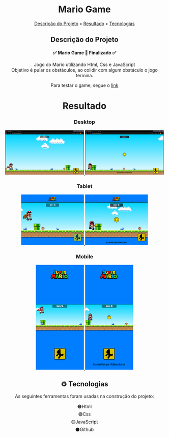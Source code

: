 <h1 align="center">Mario Game</h1>

<p align="center">
  <a href="https://github.com/M4theus13/Mario-Game-JavaScript/blob/main/README.md#descri%C3%A7%C3%A3o-do-projeto">Descrição do Projeto</a> •
  <a href="https://github.com/M4theus13/Mario-Game-JavaScript/blob/main/README.md#resultado">Resultado</a> •
  <a href="https://github.com/M4theus13/Mario-Game-JavaScript/blob/main/README.md#--tecnologias-">Tecnologias</a>	
</p>

<h2 align="center">Descrição do Projeto</h2>

<h4 align="center"> 
	✅ Mario Game 🚀 Finalizado ✅
</h4>

<p align="center">
  Jogo do Mario utilizando Html, Css e JavaScript <br>
  Objetivo é pular os obstáculos, ao colidir com algum obstáculo o jogo termina. <br>
</p>

<p align="center">Para testar o game, segue o <a href="https://game-mario-js.bohr.io">link</a> </p>

<h1 align="center">Resultado</h1>

<div align='center'>
  <h3>Desktop</h3>
  <a href='https://github.com/M4theus13'>
    <img width="49%" src="https://github.com/M4theus13/Assets_Projects/blob/main/Mario-Game-JavaScript/desktop.png">
    <img width="49%" src="https://github.com/M4theus13/Assets_Projects/blob/main/Mario-Game-JavaScript/desktop(1).png">
  </a>
</div>
  
<div align="center">
  <h3>Tablet</h3>
  <a href='https://github.com/M4theus13'>
      <img width="39%" src="https://github.com/M4theus13/Assets_Projects/blob/main/Mario-Game-JavaScript/tablet.png">
      <img width="39%" src="https://github.com/M4theus13/Assets_Projects/blob/main/Mario-Game-JavaScript/tablet(1).png"> 
  </a>
</div>
  
<div align="center">
  <h3>Mobile</h3>
  <a href='https://github.com/M4theus13'>
      <img width="30%" src="https://github.com/M4theus13/Assets_Projects/blob/main/Mario-Game-JavaScript/mobile.png">
      <img width="30%" src="https://github.com/M4theus13/Assets_Projects/blob/main/Mario-Game-JavaScript/mobile(1).png">
  </a>
</div>

<h2 align="center"> ⚙ Tecnologias </h2>
<p align="center"> As seguintes ferramentas foram usadas na construção do projeto: </p>
<p align="center"> 🟠Html<br/> 🟣Css</br> 🟡JavaScript<br/> ⚫Github</p>

